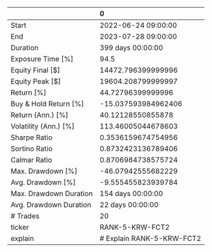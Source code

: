 |                        | 0                         |
|:-----------------------|:--------------------------|
| Start                  | 2022-06-24 09:00:00       |
| End                    | 2023-07-28 09:00:00       |
| Duration               | 399 days 00:00:00         |
| Exposure Time [%]      | 94.5                      |
| Equity Final [$]       | 14472.796399999996        |
| Equity Peak [$]        | 19604.208799999997        |
| Return [%]             | 44.72796399999996         |
| Buy & Hold Return [%]  | -15.037593984962406       |
| Return (Ann.) [%]      | 40.12128550855878         |
| Volatility (Ann.) [%]  | 113.46005044678603        |
| Sharpe Ratio           | 0.3536159674754956        |
| Sortino Ratio          | 0.8732423136789406        |
| Calmar Ratio           | 0.8706984738575724        |
| Max. Drawdown [%]      | -46.07942555682229        |
| Avg. Drawdown [%]      | -9.555455823939784        |
| Max. Drawdown Duration | 154 days 00:00:00         |
| Avg. Drawdown Duration | 22 days 00:00:00          |
| # Trades               | 20                        |
| ticker                 | RANK-5-KRW-FCT2           |
| explain                | # Explain RANK-5-KRW-FCT2 |
